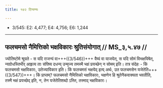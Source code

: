 ```yaml
---
title: १७२ टिप्पण्यः

---
```

- 3/545: E2: 4,477; E4: 4,756; E6: 1,244

____________________________________________


## फलचमसो नैमित्तिको भक्षविकारः श्रुतिसंयोगात् // MS_३,५.४७ //

ज्योतिष्टोमे श्रूयते - स यदि राजन्यं वा+++({3/546})+++ वैष्यं वा याजयेत्, स यदि सोमं विभक्षयिषेत्, न्यग्रोधस्तिभीर् आहृत्य ताः संपिष्य दधन्य् उन्मृज्य तमस्मै भक्षं प्रयच्छेन् न सोमम् इति। तत्र संदेहः - किं फलचमसो भक्षविकारः, उतेज्याविकार इति। किं फलचमसं भक्षयेद् इत्य् अर्थः, उत फलचमसेन यजेतेति+++({3/547})+++। किं प्राप्तम्? फलचमसो नैमित्तिको भक्षविकारः, भक्षणेन हि श्रुतेनैकवाक्यता भवतीति, तस्मै भक्षं प्रयच्छेद् इति, न, तेन यजेतेतिशब्दो ऽस्ति, तस्माद् भक्षविकारः।
